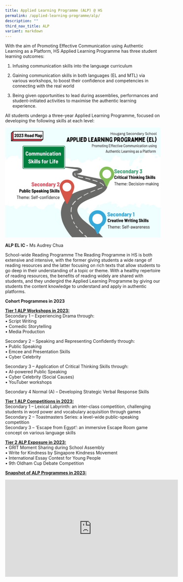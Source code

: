 ```yaml
---
title: Applied Learning Programme (ALP) @ HS
permalink: /applied-learning-programme/alp/
description: ""
third_nav_title: ALP
variant: markdown
---
```

With the aim of Promoting Effective Communication using Authentic Learning as a Platform, HS Applied Learning Programme has three student learning outcomes:   

1.	Infusing communication skills into the language curriculum  

2.	Gaining communication skills in both languages (EL and MTL) via various workshops, to boost their confidence and competencies in connecting with the real world  

3.	Being given opportunities to lead during assemblies, performances and student-initiated activities to maximise the authentic learning experience.  

All students undergo a three-year Applied Learning Programme, focused on developing the following skills at each level:   

![](/images/Key%20Programmes/ALP/ALP_EL_1.jpg)

  

**ALP EL IC -**&nbsp;Ms Audrey Chua&nbsp;  

 
 School-wide Reading Programme
The Reading Programme in HS is both extensive and intensive, with the former giving students a wide range of reading resources and the latter focusing on rich texts that allow students to go deep in their understanding of a topic or theme. 
With a healthy repertoire of reading resources, the benefits of reading widely are shared with students, and they undergird the Applied Learning Programme by giving our students the content knowledge to understand and apply in authentic platforms.    
  
**Cohort Programmes in 2023**

<u>**Tier 1 ALP Workshops in 2023:**</u>   
Secondary 1 – Experiencing Drama through:  
•	Script Writing  
•	Comedic Storytelling  
•	Media Production    

Secondary 2 – Speaking and Representing Confidently through:  
•	Public Speaking  
•	Emcee and Presentation Skills  
•	Cyber Celebrity   

Secondary 3 – Application of Critical Thinking Skills through:  
•	AI-powered Public Speaking  
•	Cyber Celebrity (Social Causes)  
•	YouTuber workshops	  

Secondary 4 Normal (A) – Developing Strategic Verbal Response Skills

<u>**Tier 1 ALP Competitions in 2023:**</u>   
Secondary 1 – Lexical Labyrinth: an inter-class competition, challenging students in word power and vocabulary acquisition through games  
Secondary 2 – Toastmasters Series: a level-wide public-speaking competition   
Secondary 3 – ‘Escape from Egypt’: an immersive Escape Room game concept on various language skills    

<u>**Tier 2 ALP Exposure in 2023:**</u>  
•	GRIT Moment Sharing during School Assembly  
•	Write for Kindness by Singapore Kindness Movement   
•	International Essay Contest for Young People   
•	9th Oldham Cup Debate Competition   


<u>**Snapshot of ALP Programmes in 2023:**</u>   
<iframe allowfullscreen="" allow="accelerometer; autoplay; clipboard-write; encrypted-media; gyroscope; picture-in-picture; web-share" frameborder="0" title="YouTube video player" src="https://www.youtube.com/embed/8tChHLb2puI?si=oHu7JOwGwnFlxK3A" height="315" width="560"></iframe>